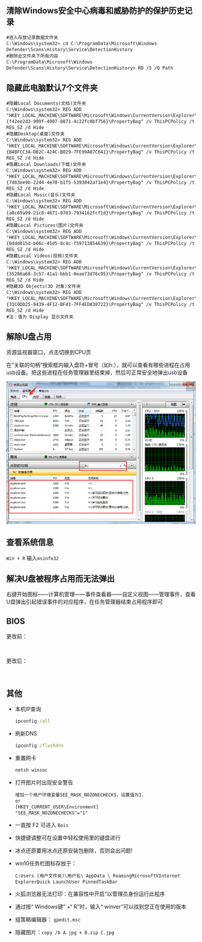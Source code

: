 ## 清除Windows安全中心病毒和威胁防护的保护历史记录

```
#进入存放记录数据文件夹
C:\Windows\system32> cd C:\ProgramData\Microsoft\Windows Defender\Scans\History\Service\DetectionHistory
#删除此文件夹下所有内容
C:\ProgramData\Microsoft\Windows Defender\Scans\History\Service\DetectionHistory> RD /S /Q Path
```

## 隐藏此电脑默认7个文件夹

```
#隐藏Local Documents(文档)文件夹
C:\Windows\system32> REG ADD "HKEY_LOCAL_MACHINE\SOFTWARE\Microsoft\Windows\CurrentVersion\Explorer\FolderDescriptions\{f42ee2d3-909f-4907-8871-4c22fc0bf756}\PropertyBag" /v ThisPCPolicy /t REG_SZ /d Hide
#隐藏Desktop(桌面)文件夹
C:\Windows\system32> REG ADD "HKEY_LOCAL_MACHINE\SOFTWARE\Microsoft\Windows\CurrentVersion\Explorer\FolderDescriptions\{B4BFCC3A-DB2C-424C-B029-7FE99A87C641}\PropertyBag" /v ThisPCPolicy /t REG_SZ /d Hide
#隐藏Local Downloads(下载)文件夹
C:\Windows\system32> REG ADD "HKEY_LOCAL_MACHINE\SOFTWARE\Microsoft\Windows\CurrentVersion\Explorer\FolderDescriptions\{7d83ee9b-2244-4e70-b1f5-5393042af1e4}\PropertyBag" /v ThisPCPolicy /t REG_SZ /d Hide
#隐藏Local Music(音乐)文件夹
C:\Windows\system32> REG ADD "HKEY_LOCAL_MACHINE\SOFTWARE\Microsoft\Windows\CurrentVersion\Explorer\FolderDescriptions\{a0c69a99-21c8-4671-8703-7934162fcf1d}\PropertyBag" /v ThisPCPolicy /t REG_SZ /d Hide
#隐藏Local Pictures(图片)文件夹
C:\Windows\system32> REG ADD "HKEY_LOCAL_MACHINE\SOFTWARE\Microsoft\Windows\CurrentVersion\Explorer\FolderDescriptions\{0ddd015d-b06c-45d5-8c4c-f59713854639}\PropertyBag" /v ThisPCPolicy /t REG_SZ /d Hide
#隐藏Local Videos(视频)文件夹
C:\Windows\system32> REG ADD "HKEY_LOCAL_MACHINE\SOFTWARE\Microsoft\Windows\CurrentVersion\Explorer\FolderDescriptions\{35286a68-3c57-41a1-bbb1-0eae73d76c95}\PropertyBag" /v ThisPCPolicy /t REG_SZ /d Hide
#隐藏3D Objects(3D 对象)文件夹
C:\Windows\system32> REG ADD "HKEY_LOCAL_MACHINE\SOFTWARE\Microsoft\Windows\CurrentVersion\Explorer\FolderDescriptions\{31C0DD25-9439-4F12-BF41-7FF4EDA38722}\PropertyBag" /v ThisPCPolicy /t REG_SZ /d Hide
#注：值为 Display 显示文件夹
```

## 解除U盘占用

   资源监视器窗口，点击切换到CPU页

   在“关联的句柄”搜索框内输入盘符+冒号（如h:），就可以查看有哪些进程在占用usb设备。把这些进程在任务管理器里结束掉，然后可正常安全地弹出usb设备

<img title="" src="./assets/e197a8ce4ce35148b0cffc75b2de1d44ed97756e.png" alt="">

## 查看系统信息

`Win + R` 输入`msinfo32`

## 解决U盘被程序占用而无法弹出

右键开始图标——计算机管理——事件查看器——自定义视图——管理事件，查看U盘弹出引起错误事件的对应程序，在任务管理器结束占用程序即可

## BIOS

更改前：

<img src="file:///F:/Documents/Git/Note/img/BIOS-before.jpg" title="" alt="" data-align="center">

更改后：

<img title="" src="file:///F:/Documents/Git/Note/img/BIOS-after.jpg" alt="" data-align="center">

## 其他

+ 本机IP查询
  
  ```cmd
  ipconfig /all
  ```

+ 刷新DNS
  
  ```cmd
  ipconfig /flushdns
  ```

+ 重置网卡
  
  ```cmd
  netsh winsoc
  ```

+ 打开图片时出现安全警告
  
  ```
  增加一个用户环境变量SEE_MASK_NOZONECHECKS，设置值为1.
  or
  [HKEY_CURRENT_USER\Environment]
  "SEE_MASK_NOZONECHECKS"="1"
  ```

+ 一直按 F2 可进入 `Bois`

+ 快捷键调整可在设置中轻松使用里的键盘进行

+ 冰点还原要用冰点还原安装包删除，否则会出问题!

+ win10任务栏图标存放于：
  
  ```
  C:Users (用户文件夹)\用户名\ AppData \ RoamingMicrosoftVInternet ExplorerQuick LaunchUser PinnedTaskBar
  ```

+ 火狐浏览器无法打印：在兼容性中开启“以管理员身份运行此程序

+ 通过按“ Windows键” +“ R”时，输入“ winver”可以找到您正在使用的版本

+ 组策略编辑器： `gpedit.msc`

+ 隐藏图片：`copy /b A.jpg + B.zip C.jpg`